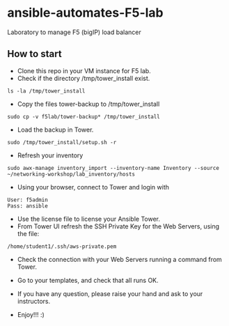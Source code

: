 # ansible-automates-F5-lab
Laboratory to manage F5 (bigIP) load balancer

## How to start 

- Clone this repo in your VM instance for F5 lab.
- Check if the directory /tmp/tower_install exist.
```
ls -la /tmp/tower_install
```
- Copy the files tower-backup to /tmp/tower_install
```
sudo cp -v f5lab/tower-backup* /tmp/tower_install
```
- Load the backup in Tower. 
```
sudo /tmp/tower_install/setup.sh -r 
```
- Refresh your inventory 
```
sudo awx-manage inventory_import --inventory-name Inventory --source ~/networking-workshop/lab_inventory/hosts
```
- Using your browser, connect to Tower and login with
```
User: f5admin
Pass: ansible
```
- Use the license file to license your Ansible Tower. 
- From Tower UI refresh the SSH Private Key for the Web Servers, using the file: 
```
/home/student1/.ssh/aws-private.pem
```
- Check the connection with your Web Servers running a command from Tower.
- Go to your templates, and check that all runs OK. 

- If you have any question, please raise your hand and ask to your instructors.
- Enjoy!!! :)
